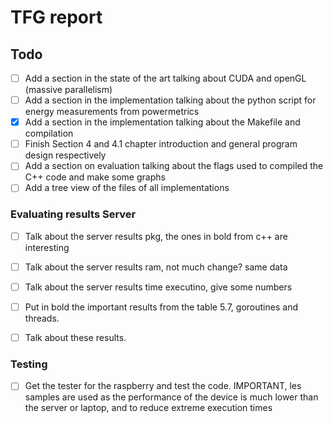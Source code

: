 # TFG report

## Todo
- [ ] Add a section in the state of the art talking about CUDA and openGL (massive parallelism)
- [ ] Add a section in the implementation talking about the python script for energy measurements from powermetrics
- [x] Add a section in the implementation talking about the Makefile and compilation
- [ ] Finish Section 4 and 4.1 chapter introduction and general program design respectively 
- [ ] Add a section on evaluation talking about the flags used to compiled the C++ code and make some graphs
- [ ] Add a tree view of the files of all implementations

### Evaluating results Server
- [ ] Talk about the server results pkg, the ones in bold from c++ are interesting
- [ ] Talk about the server results ram, not much change? same data
- [ ] Talk about the server results time executino, give some numbers 

- [ ] Put in bold the important results from the table 5.7, goroutines and threads.
- [ ] Talk about these results.

### Testing
- [ ] Get the tester for the raspberry and test the code. IMPORTANT, les samples are used as the performance of the device is much lower than the server or laptop, and to reduce extreme execution times
